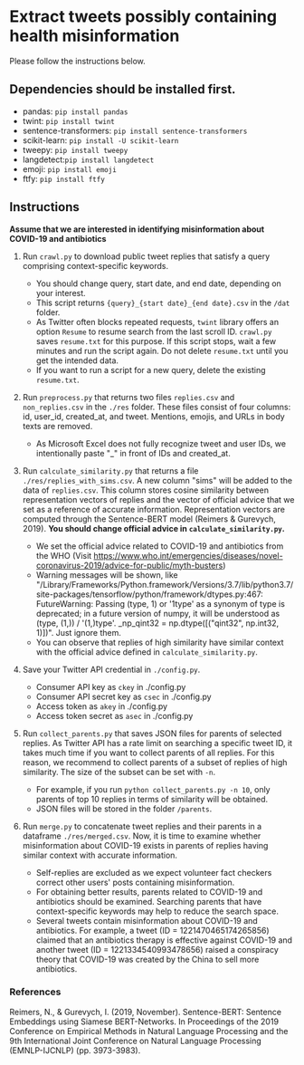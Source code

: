 # Extract tweets possibly containing health misinformation

Please follow the instructions below. 

## Dependencies should be installed first.
- pandas: `pip install pandas`
- twint: `pip install twint`
- sentence-transformers: `pip install sentence-transformers`
- scikit-learn: `pip install -U scikit-learn`
- tweepy: `pip install tweepy`
- langdetect:`pip install langdetect`
- emoji: `pip install emoji`
- ftfy: `pip install ftfy`

## Instructions

**Assume that we are interested in identifying misinformation about COVID-19 and antibiotics**

1) Run `crawl.py` to download public tweet replies that satisfy a query comprising context-specific keywords.
    * You should change query, start date, and end date, depending on your interest. 
    * This script returns `{query}_{start date}_{end date}.csv` in the `/dat` folder.   
    * As Twitter often blocks repeated requests, `twint` library offers an option `Resume` to resume search from the last scroll ID. `crawl.py` saves `resume.txt` for this purpose. If this script stops, wait a few minutes and run the script again. Do not delete `resume.txt` until you get the intended data.
    * If you want to run a script for a new query, delete the existing `resume.txt`.

2) Run `preprocess.py` that returns two files `replies.csv` and `non_replies.csv` in the `./res` folder. These files consist of four columns: id, user_id, created_at, and tweet. Mentions, emojis, and URLs in body texts are removed.
    * As Microsoft Excel does not fully recognize tweet and user IDs, we intentionally paste "_" in front of IDs and created_at. 

3) Run `calculate_similarity.py` that returns a file `./res/replies_with_sims.csv`. A new column "sims" will be added to the data of `replies.csv`. This column stores cosine similarity between representation vectors of replies and the vector of official advice that we set as a reference of accurate information. Representation vectors are computed through the Sentence-BERT model (Reimers & Gurevych, 2019). **You should change official advice in `calculate_similarity.py`.**
    * We set the official advice related to COVID-19 and antibiotics from the WHO (Visit https://www.who.int/emergencies/diseases/novel-coronavirus-2019/advice-for-public/myth-busters)
    * Warning messages will be shown, like "/Library/Frameworks/Python.framework/Versions/3.7/lib/python3.7/site-packages/tensorflow/python/framework/dtypes.py:467: FutureWarning: Passing (type, 1) or '1type' as a synonym of type is deprecated; in a future version of numpy, it will be understood as (type, (1,)) / '(1,)type'.
  _np_qint32 = np.dtype([("qint32", np.int32, 1)])". Just ignore them. 
    * You can observe that replies of high similarity have similar context with the official advice defined in `calculate_similarity.py`.
    
4) Save your Twitter API credential in `./config.py`.
    * Consumer API key as `ckey` in ./config.py
    * Consumer API secret key as `csec` in ./config.py
    * Access token as `akey` in ./config.py
    * Access token secret as `asec` in ./config.py
  
5) Run `collect_parents.py` that saves JSON files for parents of selected replies. As Twitter API has a rate limit on searching a specific tweet ID, it takes much time if you want to collect parents of all replies. For this reason, we recommend to collect parents of a subset of replies of high similarity. The size of the subset can be set with `-n`.
    * For example, if you run `python collect_parents.py -n 10`, only parents of top 10 replies in terms of similarity will be obtained.
    * JSON files will be stored in the folder `/parents`.        

6) Run `merge.py` to concatenate tweet replies and their parents in a dataframe `./res/merged.csv`. Now, it is time to examine whether misinformation about COVID-19 exists in parents of replies having similar context with accurate information. 
    * Self-replies are excluded as we expect volunteer fact checkers correct other users' posts containing misinformation. 
    * For obtaining better results, parents related to COVID-19 and antibiotics should be examined. Searching parents that have context-specific keywords may help to reduce the search space.
    * Several tweets contain misinformation about COVID-19 and antibiotics. For example, a tweet (ID = 1221470465174265856) claimed that an antibiotics therapy is effective against COVID-19 and another tweet (ID = 1221334540993478656) raised a conspiracy theory that COVID-19 was created by the China to sell more antibiotics.

### References
Reimers, N., & Gurevych, I. (2019, November). Sentence-BERT: Sentence Embeddings using Siamese BERT-Networks. In Proceedings of the 2019 Conference on Empirical Methods in Natural Language Processing and the 9th International Joint Conference on Natural Language Processing (EMNLP-IJCNLP) (pp. 3973-3983).
